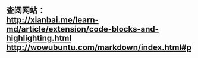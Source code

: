 查阅网站：<br> <http://xianbai.me/learn-md/article/extension/code-blocks-and-highlighting.html> <br>
        <http://wowubuntu.com/markdown/index.html#p>
---------------------------------------------------------------------------------------        
